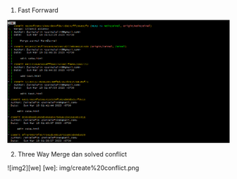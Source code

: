 1. Fast Forrward 

![img1][def]

[def]: img/fast%20forward.png

2. Three Way Merge dan solved conflict

![img2][we]
[we]: img/create%20conflict.png
